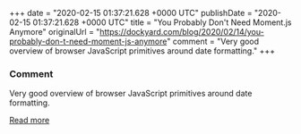 
+++
date = "2020-02-15 01:37:21.628 +0000 UTC"
publishDate = "2020-02-15 01:37:21.628 +0000 UTC"
title = "You Probably Don't Need Moment.js Anymore"
originalUrl = "https://dockyard.com/blog/2020/02/14/you-probably-don-t-need-moment-js-anymore"
comment = "Very good overview of browser JavaScript primitives around date formatting."
+++

### Comment

Very good overview of browser JavaScript primitives around date formatting.

[Read more](https://dockyard.com/blog/2020/02/14/you-probably-don-t-need-moment-js-anymore)
